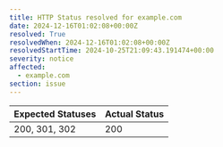 ```yaml
---
title: HTTP Status resolved for example.com
date: 2024-12-16T01:02:08+00:00Z
resolved: True
resolvedWhen: 2024-12-16T01:02:08+00:00Z
resolvedStartTime: 2024-10-25T21:09:43.191474+00:00
severity: notice
affected:
  - example.com
section: issue
---
```


| Expected Statuses | Actual Status  |
|-------------------|----------------|
| 200, 301, 302 | 200 |
